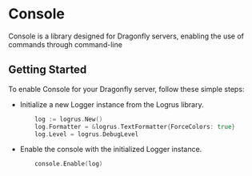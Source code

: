 # Console

Console is a library designed for Dragonfly servers, enabling the use of commands through command-line
## Getting Started

To enable Console for your Dragonfly server, follow these simple steps:

 - Initialize a new Logger instance from the Logrus library.
    ```go
        log := logrus.New()
        log.Formatter = &logrus.TextFormatter{ForceColors: true}
        log.Level = logrus.DebugLevel
    ```
- Enable the console with the initialized Logger instance.
    ```go
        console.Enable(log)
    ```
